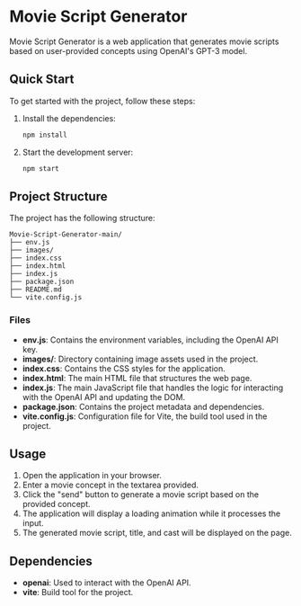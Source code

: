 # Movie Script Generator

Movie Script Generator is a web application that generates movie scripts based on user-provided concepts using OpenAI's GPT-3 model.

## Quick Start

To get started with the project, follow these steps:

1. Install the dependencies:
    ```sh
    npm install
    ```

2. Start the development server:
    ```sh
    npm start
    ```

## Project Structure

The project has the following structure:

```
Movie-Script-Generator-main/
├── env.js
├── images/
├── index.css
├── index.html
├── index.js
├── package.json
├── README.md
└── vite.config.js
```

### Files

- **env.js**: Contains the environment variables, including the OpenAI API key.
- **images/**: Directory containing image assets used in the project.
- **index.css**: Contains the CSS styles for the application.
- **index.html**: The main HTML file that structures the web page.
- **index.js**: The main JavaScript file that handles the logic for interacting with the OpenAI API and updating the DOM.
- **package.json**: Contains the project metadata and dependencies.
- **vite.config.js**: Configuration file for Vite, the build tool used in the project.

## Usage

1. Open the application in your browser.
2. Enter a movie concept in the textarea provided.
3. Click the "send" button to generate a movie script based on the provided concept.
4. The application will display a loading animation while it processes the input.
5. The generated movie script, title, and cast will be displayed on the page.

## Dependencies

- **openai**: Used to interact with the OpenAI API.
- **vite**: Build tool for the project.

